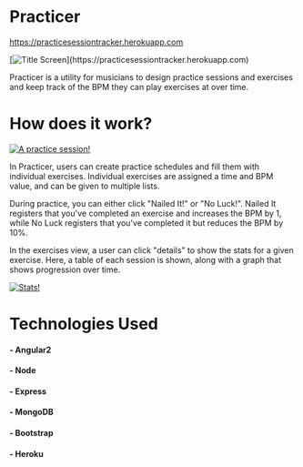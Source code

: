 # Practicer

https://practicesessiontracker.herokuapp.com

[![Title Screen](https://i.imgur.com/woi79SZ.png?!)](https://practicesessiontracker.herokuapp.com)

Practicer is a utility for musicians to design practice sessions and exercises and keep track of the BPM they can play exercises at over time.

# How does it work?
[![A practice session!](https://i.imgur.com/d3Bw1b2.png)](https://practicesessiontracker.herokuapp.com)

In Practicer, users can create practice schedules and fill them with individual exercises. Individual exercises are assigned a time and BPM value, and can be given to multiple lists.

During practice, you can either click "Nailed It!" or "No Luck!". Nailed It registers that you've completed an exercise and increases the BPM by 1, while No Luck registers that you've completed it but reduces the BPM by 10%.

In the exercises view, a user can click "details" to show the stats for a given exercise. Here, a table of each session is shown, along with a graph that shows progression over time.

[![Stats!](https://i.imgur.com/MLIw3e0.png)](https://practicesessiontracker.herokuapp.com)

# Technologies Used
#### - Angular2
#### - Node
#### - Express
#### - MongoDB
#### - Bootstrap
#### - Heroku